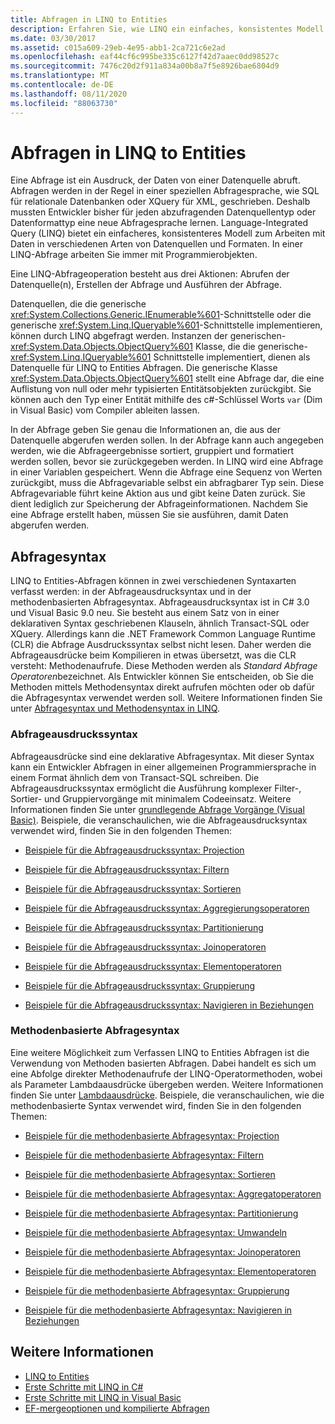 ```yaml
---
title: Abfragen in LINQ to Entities
description: Erfahren Sie, wie LINQ ein einfaches, konsistentes Modell zum Arbeiten mit Daten über verschiedene Arten von Datenquellen und Formaten mithilfe von Programmier Objekten bietet.
ms.date: 03/30/2017
ms.assetid: c015a609-29eb-4e95-abb1-2ca721c6e2ad
ms.openlocfilehash: eaf44cf6c995be335c6127f42d7aaec0dd98527c
ms.sourcegitcommit: 7476c20d2f911a834a00b8a7f5e8926bae6804d9
ms.translationtype: MT
ms.contentlocale: de-DE
ms.lasthandoff: 08/11/2020
ms.locfileid: "88063730"
---
```

# <a name="queries-in-linq-to-entities"></a>Abfragen in LINQ to Entities
Eine Abfrage ist ein Ausdruck, der Daten von einer Datenquelle abruft. Abfragen werden in der Regel in einer speziellen Abfragesprache, wie SQL für relationale Datenbanken oder XQuery für XML, geschrieben. Deshalb mussten Entwickler bisher für jeden abzufragenden Datenquellentyp oder Datenformattyp eine neue Abfragesprache lernen. Language-Integrated Query (LINQ) bietet ein einfacheres, konsistenteres Modell zum Arbeiten mit Daten in verschiedenen Arten von Datenquellen und Formaten. In einer LINQ-Abfrage arbeiten Sie immer mit Programmierobjekten.  
  
 Eine LINQ-Abfrageoperation besteht aus drei Aktionen: Abrufen der Datenquelle(n), Erstellen der Abfrage und Ausführen der Abfrage.  
  
 Datenquellen, die die generische <xref:System.Collections.Generic.IEnumerable%601>-Schnittstelle oder die generische <xref:System.Linq.IQueryable%601>-Schnittstelle implementieren, können durch LINQ abgefragt werden. Instanzen der generischen- <xref:System.Data.Objects.ObjectQuery%601> Klasse, die die generische- <xref:System.Linq.IQueryable%601> Schnittstelle implementiert, dienen als Datenquelle für LINQ to Entities Abfragen. Die generische Klasse <xref:System.Data.Objects.ObjectQuery%601> stellt eine Abfrage dar, die eine Auflistung von null oder mehr typisierten Entitätsobjekten zurückgibt. Sie können auch den Typ einer Entität mithilfe des c#-Schlüssel Worts `var` (Dim in Visual Basic) vom Compiler ableiten lassen.  
  
 In der Abfrage geben Sie genau die Informationen an, die aus der Datenquelle abgerufen werden sollen. In der Abfrage kann auch angegeben werden, wie die Abfrageergebnisse sortiert, gruppiert und formatiert werden sollen, bevor sie zurückgegeben werden. In LINQ wird eine Abfrage in einer Variablen gespeichert. Wenn die Abfrage eine Sequenz von Werten zurückgibt, muss die Abfragevariable selbst ein abfragbarer Typ sein. Diese Abfragevariable führt keine Aktion aus und gibt keine Daten zurück. Sie dient lediglich zur Speicherung der Abfrageinformationen. Nachdem Sie eine Abfrage erstellt haben, müssen Sie sie ausführen, damit Daten abgerufen werden.  
  
## <a name="query-syntax"></a>Abfragesyntax  
 LINQ to Entities-Abfragen können in zwei verschiedenen Syntaxarten verfasst werden: in der Abfrageausdrucksyntax und in der methodenbasierten Abfragesyntax. Abfrageausdrucksyntax ist in C# 3.0 und Visual Basic 9.0 neu. Sie besteht aus einem Satz von in einer deklarativen Syntax geschriebenen Klauseln, ähnlich Transact-SQL oder XQuery. Allerdings kann die .NET Framework Common Language Runtime (CLR) die Abfrage Ausdruckssyntax selbst nicht lesen. Daher werden die Abfrageausdrücke beim Kompilieren in etwas übersetzt, was die CLR versteht: Methodenaufrufe. Diese Methoden werden als *Standard Abfrage Operatoren*bezeichnet. Als Entwickler können Sie entscheiden, ob Sie die Methoden mittels Methodensyntax direkt aufrufen möchten oder ob dafür die Abfragesyntax verwendet werden soll. Weitere Informationen finden Sie unter [Abfragesyntax und Methodensyntax in LINQ](../../../../../csharp/programming-guide/concepts/linq/query-syntax-and-method-syntax-in-linq.md).  
  
### <a name="query-expression-syntax"></a>Abfrageausdruckssyntax  
 Abfrageausdrücke sind eine deklarative Abfragesyntax. Mit dieser Syntax kann ein Entwickler Abfragen in einer allgemeinen Programmiersprache in einem Format ähnlich dem von Transact-SQL schreiben. Die Abfrageausdruckssyntax ermöglicht die Ausführung komplexer Filter-, Sortier- und Gruppiervorgänge mit minimalem Codeeinsatz. Weitere Informationen finden Sie unter [grundlegende Abfrage Vorgänge (Visual Basic)](../../../../../visual-basic/programming-guide/concepts/linq/basic-query-operations.md). Beispiele, die veranschaulichen, wie die Abfrageausdrucksyntax verwendet wird, finden Sie in den folgenden Themen:  
  
- [Beispiele für die Abfrageausdruckssyntax: Projection](query-expression-syntax-examples-projection.md)  
  
- [Beispiele für die Abfrageausdruckssyntax: Filtern](query-expression-syntax-examples-filtering.md)  
  
- [Beispiele für die Abfrageausdruckssyntax: Sortieren](query-expression-syntax-examples-ordering.md)  
  
- [Beispiele für die Abfrageausdruckssyntax: Aggregierungsoperatoren](query-expression-syntax-examples-aggregate-operators.md)  
  
- [Beispiele für die Abfrageausdruckssyntax: Partitionierung](query-expression-syntax-examples-partitioning.md)  
  
- [Beispiele für die Abfrageausdruckssyntax: Joinoperatoren](query-expression-syntax-examples-join-operators.md)  
  
- [Beispiele für die Abfrageausdruckssyntax: Elementoperatoren](query-expression-syntax-examples-element-operators.md)  
  
- [Beispiele für die Abfrageausdruckssyntax: Gruppierung](query-expression-syntax-examples-grouping.md)  
  
- [Beispiele für die Abfrageausdruckssyntax: Navigieren in Beziehungen](query-expression-syntax-examples-navigating-relationships.md)  
  
### <a name="method-based-query-syntax"></a>Methodenbasierte Abfragesyntax  
 Eine weitere Möglichkeit zum Verfassen LINQ to Entities Abfragen ist die Verwendung von Methoden basierten Abfragen. Dabei handelt es sich um eine Abfolge direkter Methodenaufrufe der LINQ-Operatormethoden, wobei als Parameter Lambdaausdrücke übergeben werden. Weitere Informationen finden Sie unter [Lambdaausdrücke](../../../../../csharp/language-reference/operators/lambda-expressions.md). Beispiele, die veranschaulichen, wie die methodenbasierte Syntax verwendet wird, finden Sie in den folgenden Themen:  
  
- [Beispiele für die methodenbasierte Abfragesyntax: Projection](method-based-query-syntax-examples-projection.md)  
  
- [Beispiele für die methodenbasierte Abfragesyntax: Filtern](method-based-query-syntax-examples-filtering.md)  
  
- [Beispiele für die methodenbasierte Abfragesyntax: Sortieren](method-based-query-syntax-examples-ordering.md)  
  
- [Beispiele für die methodenbasierte Abfragesyntax: Aggregatoperatoren](method-based-query-syntax-examples-aggregate-operators.md)  
  
- [Beispiele für die methodenbasierte Abfragesyntax: Partitionierung](method-based-query-syntax-examples-partitioning.md)  
  
- [Beispiele für die methodenbasierte Abfragesyntax: Umwandeln](method-based-query-syntax-examples-conversion.md)  
  
- [Beispiele für die methodenbasierte Abfragesyntax: Joinoperatoren](method-based-query-syntax-examples-join-operators.md)  
  
- [Beispiele für die methodenbasierte Abfragesyntax: Elementoperatoren](method-based-query-syntax-examples-element-operators.md)  
  
- [Beispiele für die methodenbasierte Abfragesyntax: Gruppierung](method-based-query-syntax-examples-grouping.md)  
  
- [Beispiele für die methodenbasierte Abfragesyntax: Navigieren in Beziehungen](method-based-query-syntax-examples-navigating-relationships.md)  
  
## <a name="see-also"></a>Weitere Informationen

- [LINQ to Entities](linq-to-entities.md)
- [Erste Schritte mit LINQ in C#](../../../../../csharp/programming-guide/concepts/linq/index.md)
- [Erste Schritte mit LINQ in Visual Basic](../../../../../visual-basic/programming-guide/concepts/linq/getting-started-with-linq.md)
- [EF-mergeoptionen und kompilierte Abfragen](https://docs.microsoft.com/archive/blogs/dsimmons/ef-merge-options-and-compiled-queries)
